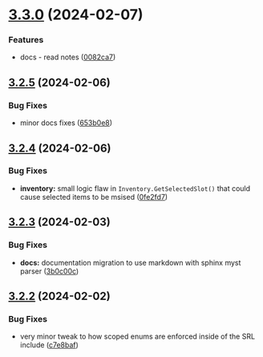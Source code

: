 # [3.3.0](https://github.com/Torwent/SRL-T/compare/v3.2.5...v3.3.0) (2024-02-07)


### Features

* docs - read notes ([0082ca7](https://github.com/Torwent/SRL-T/commit/0082ca77a3ef8148008e1f5f067e45a0f43a9df3))



## [3.2.5](https://github.com/Torwent/SRL-T/compare/v3.2.4...v3.2.5) (2024-02-06)


### Bug Fixes

* minor docs fixes ([653b0e8](https://github.com/Torwent/SRL-T/commit/653b0e8c5ba29c56105442c055b1c40a7e7c67b0))



## [3.2.4](https://github.com/Torwent/SRL-T/compare/v3.2.3...v3.2.4) (2024-02-06)


### Bug Fixes

* **inventory:** small logic flaw in `Inventory.GetSelectedSlot()` that could cause selected items to be msised ([0fe2fd7](https://github.com/Torwent/SRL-T/commit/0fe2fd7fb29d7f72fe66ff3944d482c26784243a))



## [3.2.3](https://github.com/Torwent/SRL-T/compare/v3.2.2...v3.2.3) (2024-02-03)


### Bug Fixes

* **docs:** documentation migration to use markdown with sphinx myst parser ([3b0c00c](https://github.com/Torwent/SRL-T/commit/3b0c00c9c648a8c123f2c859389fa9511791070e))



## [3.2.2](https://github.com/Torwent/SRL-T/compare/v3.2.1...v3.2.2) (2024-02-02)


### Bug Fixes

* very minor tweak to how scoped enums are enforced inside of the SRL include ([c7e8baf](https://github.com/Torwent/SRL-T/commit/c7e8baf764d080d32e290e4cafc905b9716f1874))



